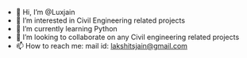 - 👋 Hi, I’m @Luxjain
- 👀 I’m interested in Civil Engineering related projects
- 🌱 I’m currently learning Python
- 💞️ I’m looking to collaborate on any Civil engineering related projects 
- 📫 How to reach me: mail id: lakshitsjain@gmail.com

<!---
Luxjain/Luxjain is a ✨ special ✨ repository because its `README.md` (this file) appears on your GitHub profile.
You can click the Preview link to take a look at your changes.
--->
